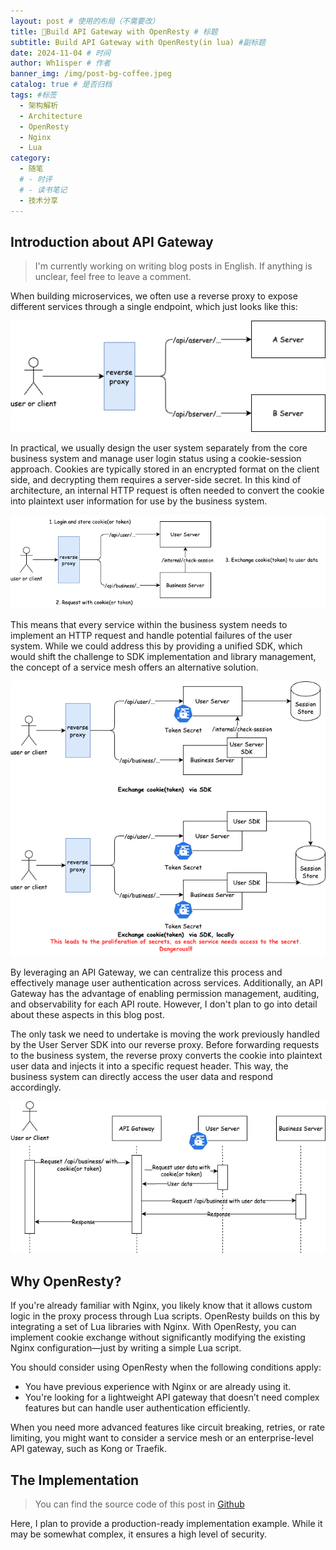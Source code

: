 ```yaml
---
layout: post # 使用的布局（不需要改）
title: 🔧Build API Gateway with OpenResty # 标题
subtitle: Build API Gateway with OpenResty(in lua) #副标题
date: 2024-11-04 # 时间
author: Wh1isper # 作者
banner_img: /img/post-bg-coffee.jpeg
catalog: true # 是否归档
tags: #标签
  - 架构解析
  - Architecture
  - OpenResty
  - Nginx
  - Lua
category:
  - 随笔
  # - 时评
  # - 读书笔记
  - 技术分享
---
```


## Introduction about API Gateway

> I'm currently working on writing blog posts in English. If anything is unclear, feel free to leave a comment.

When building microservices, we often use a reverse proxy to expose different services through a single endpoint, which just looks like this:

![](../img/2024-11-04-Using-openresty-for-apigateway/01.png)

In practical, we usually design the user system separately from the core business system and manage user login status using a cookie-session approach. Cookies are typically stored in an encrypted format on the client side, and decrypting them requires a server-side secret. In this kind of architecture, an internal HTTP request is often needed to convert the cookie into plaintext user information for use by the business system.

![](../img/2024-11-04-Using-openresty-for-apigateway/02.png)

This means that every service within the business system needs to implement an HTTP request and handle potential failures of the user system. While we could address this by providing a unified SDK, which would shift the challenge to SDK implementation and library management, the concept of a service mesh offers an alternative solution. 

![](../img/2024-11-04-Using-openresty-for-apigateway/03.png)

By leveraging an API Gateway, we can centralize this process and effectively manage user authentication across services. Additionally, an API Gateway has the advantage of enabling permission management, auditing, and observability for each API route. However, I don't plan to go into detail about these aspects in this blog post.

The only task we need to undertake is moving the work previously handled by the User Server SDK into our reverse proxy. Before forwarding requests to the business system, the reverse proxy converts the cookie into plaintext user data and injects it into a specific request header. This way, the business system can directly access the user data and respond accordingly.

![](../img/2024-11-04-Using-openresty-for-apigateway/04.png)


## Why OpenResty?

If you're already familiar with Nginx, you likely know that it allows custom logic in the proxy process through Lua scripts. OpenResty builds on this by integrating a set of Lua libraries with Nginx. With OpenResty, you can implement cookie exchange without significantly modifying the existing Nginx configuration—just by writing a simple Lua script.

You should consider using OpenResty when the following conditions apply:
- You have previous experience with Nginx or are already using it.
- You're looking for a lightweight API gateway that doesn’t need complex features but can handle user authentication efficiently.

When you need more advanced features like circuit breaking, retries, or rate limiting, you might want to consider a service mesh or an enterprise-level API gateway, such as Kong or Traefik.

## The Implementation

> You can find the source code of this post in [Github]()

Here, I plan to provide a production-ready implementation example. While it may be somewhat complex, it ensures a high level of security.


